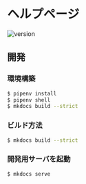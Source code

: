 # ヘルプページ

![version](https://img.shields.io/badge/version-1.1.0__SNAPSHOT-blue.svg)

## 開発

### 環境構築

```sh
$ pipenv install
$ pipenv shell
$ mkdocs build --strict
```

### ビルド方法

```sh
$ mkdocs build --strict
```

### 開発用サーバを起動

```sh
$ mkdocs serve
```
